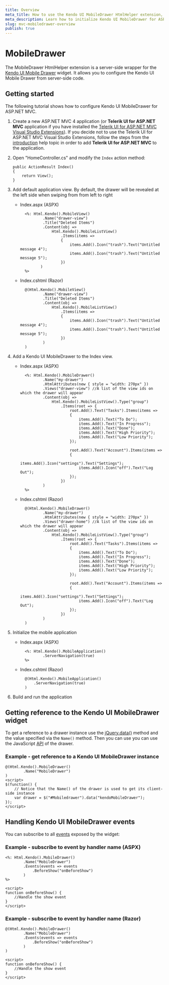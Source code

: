 ```yaml
---
title: Overview
meta_title: How to use the Kendo UI MobileDrawer HtmlHelper extension, server-side ASP.NET MVC wrapper for Kendo UI Mobile Drawer widget
meta_description: Learn how to initialize Kendo UI MobileDrawer for ASP.NET MVC, handle Kendo UI MobileDrawer Events, access an existing drawer with MobileDrawer HtmlHelper extension documentation.
slug: mvc-mobiledrawer-overview
publish: true
---
```


# MobileDrawer

The MobileDrawer HtmlHelper extension is a server-side wrapper for the [Kendo UI Mobile Drawer](/kendo-ui/api/mobile/drawer) widget. It allows you to configure the Kendo UI Mobile Drawer
from server-side code.

## Getting started

The following tutorial shows how to configure Kendo UI MobileDrawer for ASP.NET MVC.

1.  Create a new ASP.NET MVC 4 application (or **Telerik UI for ASP.NET MVC** application if you have installed the [Telerik UI for ASP.NET MVC Visual Studio Extensions](/kendo-ui/getting-started/using-kendo-with/aspnet-mvc/introduction#kendo-ui-for-asp.net-mvc-visual-studio-extensions)).
If you decide not to use the Telerik UI for ASP.NET MVC Visual Studio Extensions, follow the steps from the [introduction](/kendo-ui/getting-started/using-kendo-with/aspnet-mvc/introduction) help topic in order
to add **Telerik UI for ASP.NET MVC** to the application.
1.  Open "HomeController.cs" and modify the `Index` action method:

        public ActionResult Index()
        {
            return View();
        }

1. Add default application view. By default, the drawer will be revealed at the left side when swiping from from left to right
    - Index.aspx (ASPX)

            <%: Html.Kendo().MobileView()
                    .Name("drawer-view")
                    .Title("Deleted Items")
                    .Content(obj =>
                        Html.Kendo().MobileListView()
                            .Items(items =>
                            {
                                items.Add().Icon("trash").Text("Untitled message 4");
                                items.Add().Icon("trash").Text("Untitled message 5");
                            })
                   )
            %>

    - Index.cshtml (Razor)

            @(Html.Kendo().MobileView()
                    .Name("drawer-view")
                    .Title("Deleted Items")
                    .Content(obj =>
                        Html.Kendo().MobileListView()
                            .Items(items =>
                            {
                                items.Add().Icon("trash").Text("Untitled message 4");
                                items.Add().Icon("trash").Text("Untitled message 5");
                            })
                    )
            )

1. Add a Kendo UI MobileDrawer to the Index view.
    - Index.aspx (ASPX)

            <%: Html.Kendo().MobileDrawer()
                    .Name("my-drawer")
                    .HtmlAttributes(new { style = "width: 270px" })
                    .Views("drawer-view") //A list of the view ids on which the drawer will appear
                    .Content(obj =>
                        Html.Kendo().MobileListView().Type("group")
                            .Items(root => {
                                root.Add().Text("Tasks").Items(items =>
                                {
                                    items.Add().Text("To Do");
                                    items.Add().Text("In Progress");
                                    items.Add().Text("Done");
                                    items.Add().Text("High Priority");
                                    items.Add().Text("Low Priority");
                                });

                                root.Add().Text("Account").Items(items =>
                                {
                                    items.Add().Icon("settings").Text("Settings");
                                    items.Add().Icon("off").Text("Log Out");
                                });
                            })
                    )
            %>

    - Index.cshtml (Razor)

            @(Html.Kendo().MobileDrawer()
                    .Name("my-drawer")
                    .HtmlAttributes(new { style = "width: 270px" })
                    .Views("drawer-home") //A list of the view ids on which the drawer will appear
                    .Content(obj =>
                        Html.Kendo().MobileListView().Type("group")
                            .Items(root => {
                                root.Add().Text("Tasks").Items(items =>
                                {
                                    items.Add().Text("To Do");
                                    items.Add().Text("In Progress");
                                    items.Add().Text("Done");
                                    items.Add().Text("High Priority");
                                    items.Add().Text("Low Priority");
                                });

                                root.Add().Text("Account").Items(items =>
                                {
                                    items.Add().Icon("settings").Text("Settings");
                                    items.Add().Icon("off").Text("Log Out");
                                });
                            })
                    )
            )

1. Initialize the mobile application
    - Index.aspx (ASPX)

            <%: Html.Kendo().MobileApplication()
                    .ServerNavigation(true)
            %>

    - Index.cshtml (Razor)

            @(Html.Kendo().MobileApplication()
                .ServerNavigation(true)
            )

1. Build and run the application

## Getting reference to the Kendo UI MobileDrawer widget

To get a reference to a drawer instance use the [jQuery.data()](http://api.jquery.com/jQuery.data/) method and the value specified via the `Name()` method.
Then you can use you can use the JavaScript [API](/kendo-ui/api/mobile/drawer#methods) of the drawer.

### Example - get reference to a Kendo UI MobileDrawer instance

    @(Html.Kendo().MobileDrawer()
            .Name("MobileDrawer")
    )
    <script>
    $(function() {
        // Notice that the Name() of the drawer is used to get its client-side instance
        var drawer = $("#Mobiledrawer").data("kendoMobileDrawer");
    });
    </script>


## Handling Kendo UI MobileDrawer events

You can subscribe to all [events](/kendo-ui/api/mobile/drawer#events) exposed by the widget:

### Example - subscribe to event by handler name (ASPX)

    <%: Html.Kendo().MobileDrawer()
            .Name("MobileDrawer")
            .Events(events => events
                .BeforeShow("onBeforeShow")
            )
    %>

    <script>
    function onBeforeShow() {
        //Handle the show event
    }
    </script>


### Example - subscribe to event by handler name (Razor)

    @(Html.Kendo().MobileDrawer()
            .Name("MobileDrawer")
            .Events(events => events
                .BeforeShow("onBeforeShow")
            )
    )

    <script>
    function onBeforeShow() {
        //Handle the show event
    }
    </script>

